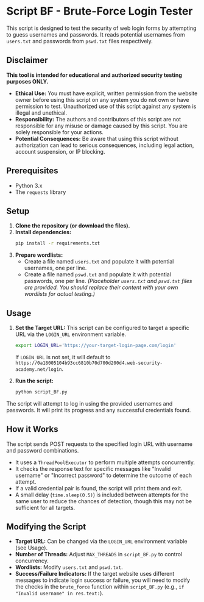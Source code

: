 # Script BF - Brute-Force Login Tester

This script is designed to test the security of web login forms by attempting to guess usernames and passwords. It reads potential usernames from `users.txt` and passwords from `pswd.txt` files respectively.

## Disclaimer

**This tool is intended for educational and authorized security testing purposes ONLY.**

*   **Ethical Use:** You must have explicit, written permission from the website owner before using this script on any system you do not own or have permission to test. Unauthorized use of this script against any system is illegal and unethical.
*   **Responsibility:** The authors and contributors of this script are not responsible for any misuse or damage caused by this script. You are solely responsible for your actions.
*   **Potential Consequences:** Be aware that using this script without authorization can lead to serious consequences, including legal action, account suspension, or IP blocking.

## Prerequisites

- Python 3.x
- The `requests` library

## Setup

1.  **Clone the repository (or download the files).**
2.  **Install dependencies:**
    ```bash
    pip install -r requirements.txt
    ```
3.  **Prepare wordlists:**
    *   Create a file named `users.txt` and populate it with potential usernames, one per line.
    *   Create a file named `pswd.txt` and populate it with potential passwords, one per line.
    *(Placeholder `users.txt` and `pswd.txt` files are provided. You should replace their content with your own wordlists for actual testing.)*

## Usage

1.  **Set the Target URL:**
    This script can be configured to target a specific URL via the `LOGIN_URL` environment variable.
    ```bash
    export LOGIN_URL='https://your-target-login-page.com/login'
    ```
    If `LOGIN_URL` is not set, it will default to `https://0a18005104b93cc6810b70d700d200d4.web-security-academy.net/login`.

2.  **Run the script:**
    ```bash
    python script_BF.py
    ```

The script will attempt to log in using the provided usernames and passwords. It will print its progress and any successful credentials found.

## How it Works

The script sends POST requests to the specified login URL with username and password combinations.
- It uses a `ThreadPoolExecutor` to perform multiple attempts concurrently.
- It checks the response text for specific messages like "Invalid username" or "Incorrect password" to determine the outcome of each attempt.
- If a valid credential pair is found, the script will print them and exit.
- A small delay (`time.sleep(0.5)`) is included between attempts for the same user to reduce the chances of detection, though this may not be sufficient for all targets.

## Modifying the Script

- **Target URL:** Can be changed via the `LOGIN_URL` environment variable (see Usage).
- **Number of Threads:** Adjust `MAX_THREADS` in `script_BF.py` to control concurrency.
- **Wordlists:** Modify `users.txt` and `pswd.txt`.
- **Success/Failure Indicators:** If the target website uses different messages to indicate login success or failure, you will need to modify the checks in the `brute_force` function within `script_BF.py` (e.g., `if "Invalid username" in res.text:`).

